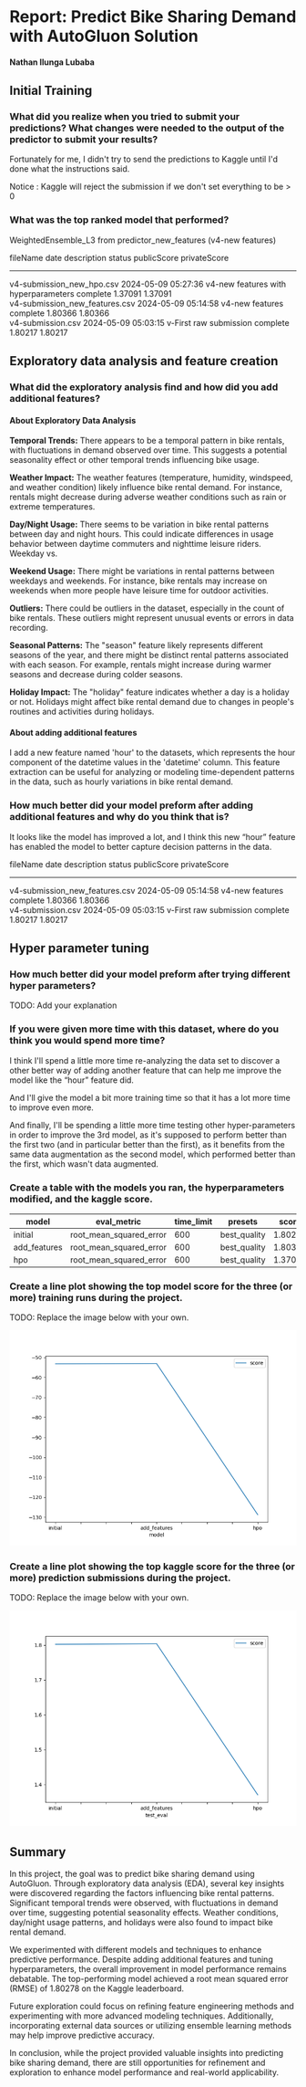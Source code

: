 # Report: Predict Bike Sharing Demand with AutoGluon Solution
#### Nathan Ilunga Lubaba

## Initial Training
### What did you realize when you tried to submit your predictions? What changes were needed to the output of the predictor to submit your results?
Fortunately for me, I didn't try to send the predictions to Kaggle until I'd done what the instructions said.

Notice : Kaggle will reject the submission if we don't set everything to be > 0

### What was the top ranked model that performed?
WeightedEnsemble_L3 from predictor_new_features (v4-new features)

fileName                        date                 description                           status    publicScore  privateScore  
------------------------------  -------------------  ------------------------------------  --------  -----------  ------------  
v4-submission_new_hpo.csv       2024-05-09 05:27:36  v4-new features with hyperparameters  complete  1.37091      1.37091       
v4-submission_new_features.csv  2024-05-09 05:14:58  v4-new features                       complete  1.80366      1.80366       
v4-submission.csv               2024-05-09 05:03:15  v-First raw submission                complete  1.80217      1.80217       

## Exploratory data analysis and feature creation
### What did the exploratory analysis find and how did you add additional features?

#### About Exploratory Data Analysis
**Temporal Trends:** There appears to be a temporal pattern in bike rentals, with fluctuations in demand observed over time. This suggests a potential seasonality effect or other temporal trends influencing bike usage.

**Weather Impact:** The weather features (temperature, humidity, windspeed, and weather condition) likely influence bike rental demand. For instance, rentals might decrease during adverse weather conditions such as rain or extreme temperatures.

**Day/Night Usage:** There seems to be variation in bike rental patterns between day and night hours. This could indicate differences in usage behavior between daytime commuters and nighttime leisure riders.
Weekday vs. 

**Weekend Usage:** There might be variations in rental patterns between weekdays and weekends. For instance, bike rentals may increase on weekends when more people have leisure time for outdoor activities.

**Outliers:** There could be outliers in the dataset, especially in the count of bike rentals. These outliers might represent unusual events or errors in data recording.

**Seasonal Patterns:** The "season" feature likely represents different seasons of the year, and there might be distinct rental patterns associated with each season. For example, rentals might increase during warmer seasons and decrease during colder seasons.

**Holiday Impact:** The "holiday" feature indicates whether a day is a holiday or not. Holidays might affect bike rental demand due to changes in people's routines and activities during holidays.

#### About adding additional features

I add a new feature named 'hour' to the datasets, which represents the hour component of the datetime values in the 'datetime' column. This feature extraction can be useful for analyzing or modeling time-dependent patterns in the data, such as hourly variations in bike rental demand.

### How much better did your model preform after adding additional features and why do you think that is?
It looks like the model has improved a lot, and I think this new “hour” feature has enabled the model to better capture decision patterns in the data.

fileName                        date                 description                           status    publicScore  privateScore  
------------------------------  -------------------  ------------------------------------  --------  -----------  ------------  
v4-submission_new_features.csv  2024-05-09 05:14:58  v4-new features                       complete  1.80366      1.80366       
v4-submission.csv               2024-05-09 05:03:15  v-First raw submission                complete  1.80217      1.80217        

## Hyper parameter tuning
### How much better did your model preform after trying different hyper parameters?
TODO: Add your explanation

### If you were given more time with this dataset, where do you think you would spend more time?
I think I'll spend a little more time re-analyzing the data set to discover a other better way of adding another feature that can help me improve the model like the “hour” feature did.

And I'll give the model a bit more training time so that it has a lot more time to improve even more.

And finally, I'll be spending a little more time testing other hyper-parameters in order to improve the 3rd model, as it's supposed to perform better than the first two (and in particular better than the first), as it benefits from the same data augmentation as the second model, which performed better than the first, which wasn't data augmented.

### Create a table with the models you ran, the hyperparameters modified, and the kaggle score.
|model|eval_metric|time_limit|presets|score|
|--|--|--|--|--|
|initial|root_mean_squared_error|600|best_quality|1.80217|
|add_features|root_mean_squared_error|600|best_quality|1.80366|
|hpo|root_mean_squared_error|600|best_quality|1.37091|

### Create a line plot showing the top model score for the three (or more) training runs during the project.

TODO: Replace the image below with your own.

![model_train_score.png](model_train_score.png)

### Create a line plot showing the top kaggle score for the three (or more) prediction submissions during the project.

TODO: Replace the image below with your own.

![model_test_score.png](model_test_score.png)

## Summary

In this project, the goal was to predict bike sharing demand using AutoGluon. Through exploratory data analysis (EDA), several key insights were discovered regarding the factors influencing bike rental patterns. Significant temporal trends were observed, with fluctuations in demand over time, suggesting potential seasonality effects. Weather conditions, day/night usage patterns, and holidays were also found to impact bike rental demand.

We experimented with different models and techniques to enhance predictive performance. Despite adding additional features and tuning hyperparameters, the overall improvement in model performance remains debatable. The top-performing model achieved a root mean squared error (RMSE) of 1.80278 on the Kaggle leaderboard.

Future exploration could focus on refining feature engineering methods and experimenting with more advanced modeling techniques. Additionally, incorporating external data sources or utilizing ensemble learning methods may help improve predictive accuracy.

In conclusion, while the project provided valuable insights into predicting bike sharing demand, there are still opportunities for refinement and exploration to enhance model performance and real-world applicability.